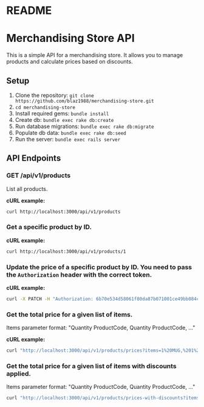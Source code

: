# README

# Merchandising Store API

This is a simple API for a merchandising store. It allows you to manage products and calculate prices based on discounts.

## Setup

1. Clone the repository: `git clone https://github.com/blaz1988/merchandising-store.git`
2. `cd merchandising-store`
3. Install required gems: `bundle install`
4. Create db: `bundle exec rake db:create`
4. Run database migrations: `bundle exec rake db:migrate`
4. Populate db data: `bundle exec rake db:seed`
5. Run the server: `bundle exec rails server`

## API Endpoints

### GET /api/v1/products

List all products.

**cURL example:**

```sh
curl http://localhost:3000/api/v1/products
```

### Get a specific product by ID.

**cURL example:**

```sh
curl http://localhost:3000/api/v1/products/1
```

### Update the price of a specific product by ID. You need to pass the `Authorization` header with the correct token.

**cURL example:**

```sh
curl -X PATCH -H "Authorization: 6b70e534d58061f80da87b071001ce49bb084c0954fb2d04e4366d24dec3ff4e" -H "Content-Type: application/json" -d '{"product": {"price": 57.0}}' http://localhost:3000/api/v1/products/1

```

### Get the total price for a given list of items.

Items parameter format: "Quantity ProductCode, Quantity ProductCode, ..."

**cURL example:**

```sh
curl "http://localhost:3000/api/v1/products/prices?items=1%20MUG,%201%20TSHIRT,%201%20HOODIE"
```

### Get the total price for a given list of items with discounts applied.

Items parameter format: "Quantity ProductCode, Quantity ProductCode, ..."

```sh
curl "http://localhost:3000/api/v1/products/prices-with-discounts?items=45%20MUG,%203%20TSHIRT"
```
